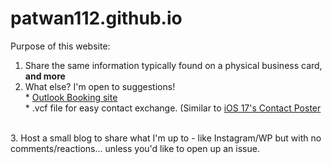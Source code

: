 # patwan112.github.io
Purpose of this website:
  1. Share the same information typically found on a physical business card, **and more**
  2. What else? I'm open to suggestions!
   <br> *  [Outlook Booking site](http://aka.ms/findtimewithpat)
   <br>*  .vcf file for easy contact exchange. (Similar to [iOS 17's Contact Poster]([url](https://www.apple.com/au/newsroom/2023/06/ios-17-makes-iphone-more-personal-and-intuitive/)https://www.apple.com/au/newsroom/2023/06/ios-17-makes-iphone-more-personal-and-intuitive/)
  <br>
  3. Host a small blog to share what I'm up to - like Instagram/WP but with no comments/reactions... unless you'd like to open up an issue.
